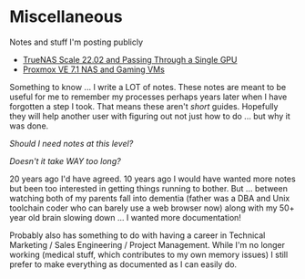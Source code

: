 # Miscellaneous

Notes and stuff I'm posting publicly

* [TrueNAS Scale 22.02 and Passing Through a Single GPU](TrueNAS_Scale_driverctl.md)
* [Proxmox VE 7.1 NAS and Gaming VMs](proxmoxVE71/README.md)

Something to know ... I write a LOT of notes. These notes are meant to be useful for me to remember my processes perhaps years later when I have forgotten a step I took. That means these aren't *short* guides. Hopefully they will help another user with figuring out not just how to do ... but why it was done. 

*Should I need notes at this level?*

*Doesn't it take WAY too long?*

20 years ago I'd have agreed. 10 years ago I would have wanted more notes but been too interested in getting things running to bother. But ... between watching both of my parents fall into dementia (father was a DBA and Unix toolchain coder who can barely use a web browser now) along with my 50+ year old brain slowing down ... I wanted more documentation!

Probably also has something to do with having a career in Technical Marketing / Sales Engineering / Project Management. While I'm no longer working (medical stuff, which contributes to my own memory issues) I still prefer to make everything as documented as I can easily do. 
